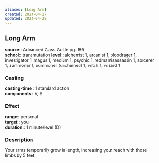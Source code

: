```yaml
---
aliases: [Long Arm]
created: 2023-04-27
updated: 2023-04-28
---
```


## Long Arm

**source**:: Advanced Class Guide pg. 186  
**school**:: transmutation
**level**:: alchemist 1, arcanist 1, bloodrager 1, investigator 1, magus 1, medium 1, psychic 1, redmantisassassin 1, sorcerer 1, summoner 1, summoner (unchained) 1, witch 1, wizard 1

### Casting

**casting-time**:: 1 standard action  
**components**:: V, S

### Effect

**range**:: personal  
**target**:: you  
**duration**:: 1 minute/level (D)

### Description

Your arms temporarily grow in length, increasing your reach with those limbs by 5 feet.
